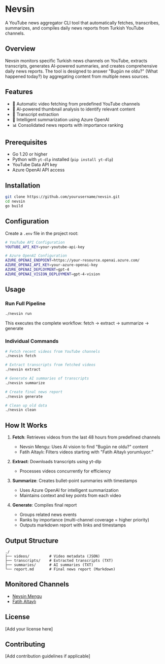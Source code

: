 # Nevsin

A YouTube news aggregator CLI tool that automatically fetches, transcribes, summarizes, and compiles daily news reports from Turkish YouTube channels.

## Overview

Nevsin monitors specific Turkish news channels on YouTube, extracts transcripts, generates AI-powered summaries, and creates comprehensive daily news reports. The tool is designed to answer "Bugün ne oldu?" (What happened today?) by aggregating content from multiple news sources.

## Features

- 🎥 Automatic video fetching from predefined YouTube channels
- 🤖 AI-powered thumbnail analysis to identify relevant content
- 📝 Transcript extraction
- 🧠 Intelligent summarization using Azure OpenAI
- 📊 Consolidated news reports with importance ranking

## Prerequisites

- Go 1.20 or higher
- Python with `yt-dlp` installed (`pip install yt-dlp`)
- YouTube Data API key
- Azure OpenAI API access

## Installation

```bash
git clone https://github.com/yourusername/nevsin.git
cd nevsin
go build
```

## Configuration

Create a `.env` file in the project root:

```bash
# YouTube API Configuration
YOUTUBE_API_KEY=your-youtube-api-key

# Azure OpenAI Configuration
AZURE_OPENAI_ENDPOINT=https://your-resource.openai.azure.com/
AZURE_OPENAI_API_KEY=your-azure-openai-key
AZURE_OPENAI_DEPLOYMENT=gpt-4
AZURE_OPENAI_VISION_DEPLOYMENT=gpt-4-vision
```

## Usage

### Run Full Pipeline

```bash
./nevsin run
```

This executes the complete workflow: fetch → extract → summarize → generate

### Individual Commands

```bash
# Fetch recent videos from YouTube channels
./nevsin fetch

# Extract transcripts from fetched videos
./nevsin extract

# Generate AI summaries of transcripts
./nevsin summarize

# Create final news report
./nevsin generate

# Clean up old data
./nevsin clean
```

## How It Works

1. **Fetch**: Retrieves videos from the last 48 hours from predefined channels
   - Nevsin Mengu: Uses AI vision to find "Bugün ne oldu?" content
   - Fatih Altaylı: Filters videos starting with "Fatih Altaylı yorumluyor:"

2. **Extract**: Downloads transcripts using yt-dlp
   - Processes videos concurrently for efficiency

3. **Summarize**: Creates bullet-point summaries with timestamps
   - Uses Azure OpenAI for intelligent summarization
   - Maintains context and key points from each video

4. **Generate**: Compiles final report
   - Groups related news events
   - Ranks by importance (multi-channel coverage = higher priority)
   - Outputs markdown report with links and timestamps

## Output Structure

```
./
├── videos/         # Video metadata (JSON)
├── transcripts/    # Extracted transcripts (TXT)
├── summaries/      # AI summaries (TXT)
└── report.md       # Final news report (Markdown)
```

## Monitored Channels

- [Nevsin Mengu](https://www.youtube.com/@nevsinmengu)
- [Fatih Altaylı](https://www.youtube.com/@fatihaltayli)

## License

[Add your license here]

## Contributing

[Add contribution guidelines if applicable]